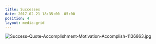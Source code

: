 ```yaml
---
title: Successes
date: 2017-02-21 18:35:00 -05:00
position: 4
layout: media-grid
---
```


![Success-Quote-Accomplishment-Motivation-Accomplish-1136863.jpg](/uploads/Success-Quote-Accomplishment-Motivation-Accomplish-1136863.jpg)